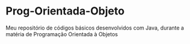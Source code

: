 # Prog-Orientada-Objeto
Meu repositório de códigos básicos desenvolvidos com Java, durante a matéria de Programação Orientada à Objetos
